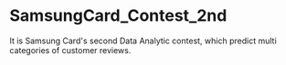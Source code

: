 # SamsungCard_Contest_2nd
It is Samsung Card's second Data Analytic contest, which predict multi categories of customer reviews.
